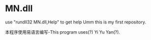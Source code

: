 # MN.dll
use "rundll32 MN.dll,Help" to get help
Umm this is my first repository.

本程序使用易语言编写-This program uses(?) Yi Yu Yan(?).
